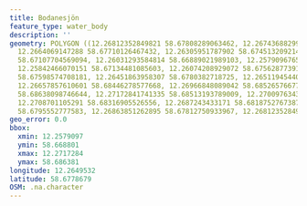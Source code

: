 ```yaml
---
title: Bodanesjön
feature_type: water_body
description: ''
geometry: POLYGON ((12.26812352849821 58.67808289063462, 12.26743688299027 58.67710126467432,
  12.2664069147288 58.67710126467432, 12.26305951787902 58.67451320921435, 12.2611712427324
  58.67107704569094, 12.26031293584814 58.66889021989103, 12.25790967657078 58.66880095878295,
  12.25842466070151 58.67134481085603, 12.26074208929072 58.67562877391487, 12.2627161951246
  58.67598574708181, 12.26451863958307 58.6780382718725, 12.26511945440196 58.68049221900863,
  12.26657857610601 58.68446278577668, 12.26966848089042 58.68526576677129, 12.27172841741335
  58.68638098746644, 12.27172841741335 58.68513193789009, 12.27009763433299 58.6841951213345,
  12.2708701105291 58.68316905526556, 12.2687243433171 58.68187527673875, 12.26958265020226
  58.6795552777583, 12.26863851262895 58.67812750933967, 12.26812352849821 58.67808289063462))
geo_error: 0.0
bbox:
  xmin: 12.2579097
  ymin: 58.668801
  xmax: 12.2717284
  ymax: 58.686381
longitude: 12.2649532
latitude: 58.6778679
OSM: .na.character
---
```

